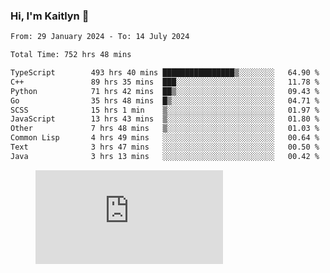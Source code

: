 ### Hi, I'm Kaitlyn 👋
<!--START_SECTION:waka-->

```txt
From: 29 January 2024 - To: 14 July 2024

Total Time: 752 hrs 48 mins

TypeScript        493 hrs 40 mins ████████████████▒░░░░░░░░   64.90 %
C++               89 hrs 35 mins  ███░░░░░░░░░░░░░░░░░░░░░░   11.78 %
Python            71 hrs 42 mins  ██▒░░░░░░░░░░░░░░░░░░░░░░   09.43 %
Go                35 hrs 48 mins  █▒░░░░░░░░░░░░░░░░░░░░░░░   04.71 %
SCSS              15 hrs 1 min    ▒░░░░░░░░░░░░░░░░░░░░░░░░   01.97 %
JavaScript        13 hrs 43 mins  ▒░░░░░░░░░░░░░░░░░░░░░░░░   01.80 %
Other             7 hrs 48 mins   ▒░░░░░░░░░░░░░░░░░░░░░░░░   01.03 %
Common Lisp       4 hrs 49 mins   ░░░░░░░░░░░░░░░░░░░░░░░░░   00.64 %
Text              3 hrs 47 mins   ░░░░░░░░░░░░░░░░░░░░░░░░░   00.50 %
Java              3 hrs 13 mins   ░░░░░░░░░░░░░░░░░░░░░░░░░   00.42 %
```

<!--END_SECTION:waka-->

<figure><embed src="https://wakatime.com/share/@018d58bc-3d22-46c9-b2d7-4ed36fb8172d/243b5d9b-77cd-4133-89ff-dcc8f225fa18.svg"></embed></figure>
